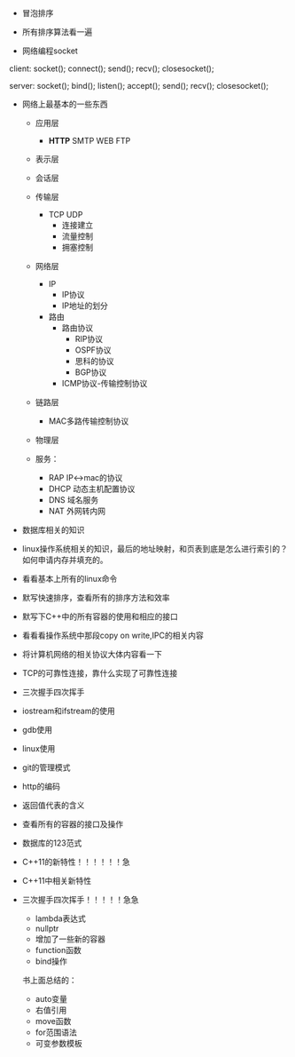 * 冒泡排序

* 所有排序算法看一遍

* 网络编程socket

client:
	socket();
	connect();
	send();
	recv();
	closesocket();

server:
	socket();
	bind();
	listen();
	accept();
	send();
	recv();
	closesocket();

* 网络上最基本的一些东西
	* 应用层
		* **HTTP** SMTP WEB FTP
	* 表示层
	* 会话层
	* 传输层
		* TCP UDP
			* 连接建立
			* 流量控制
			* 拥塞控制
			 
	* 网络层
		* IP
			* IP协议
			* IP地址的划分
		* 路由
			* 路由协议
				* RIP协议
				* OSPF协议
				* 思科的协议
				* BGP协议
			* ICMP协议-传输控制协议
	* 链路层
		* MAC多路传输控制协议
	* 物理层

	* 服务：
		* RAP  IP<->mac的协议
		* DHCP  动态主机配置协议
		* DNS  域名服务
		* NAT  外网转内网



* 数据库相关的知识
* linux操作系统相关的知识，最后的地址映射，和页表到底是怎么进行索引的？如何申请内存并填充的。

* 看看基本上所有的linux命令
* 默写快速排序，查看所有的排序方法和效率
* 默写下C++中的所有容器的使用和相应的接口
* 看看看操作系统中那段copy on write,IPC的相关内容
* 将计算机网络的相关协议大体内容看一下
* TCP的可靠性连接，靠什么实现了可靠性连接
* 三次握手四次挥手
* iostream和ifstream的使用
* gdb使用
* linux使用
* git的管理模式
* http的编码
* 返回值代表的含义
* 查看所有的容器的接口及操作
* 数据库的123范式
* C++11的新特性！！！！！！急
* C++11中相关新特性
* 三次握手四次挥手！！！！！急急
	* lambda表达式
	* nullptr
	* 增加了一些新的容器
	* function函数
	* bind操作
	

	书上面总结的：
	* auto变量
	* 右值引用
	* move函数
	* for范围语法
	* 可变参数模板